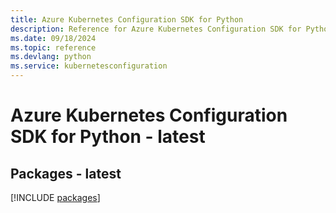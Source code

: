 ```yaml
---
title: Azure Kubernetes Configuration SDK for Python
description: Reference for Azure Kubernetes Configuration SDK for Python
ms.date: 09/18/2024
ms.topic: reference
ms.devlang: python
ms.service: kubernetesconfiguration
---
```

# Azure Kubernetes Configuration SDK for Python - latest
## Packages - latest
[!INCLUDE [packages](kubernetes-configuration-index.md)]
